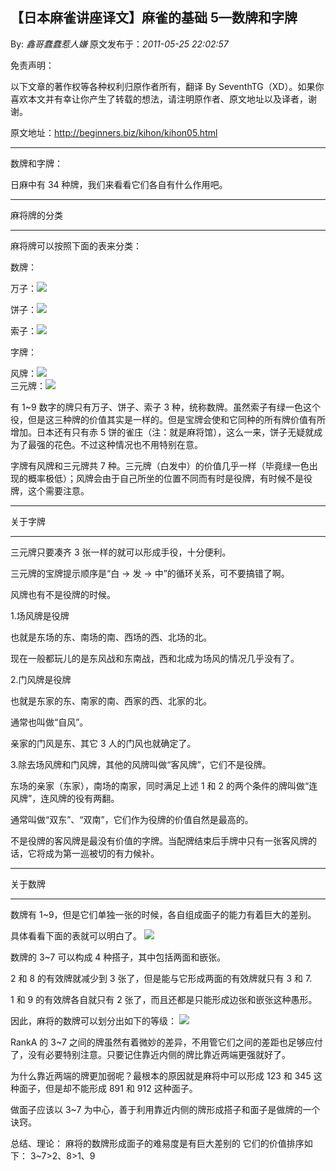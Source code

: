 ## 【日本麻雀讲座译文】麻雀的基础 5—数牌和字牌

By: _鑫哥蠢蠢惹人嫌_ 原文发布于：_2011-05-25 22:02:57_

免责声明：

以下文章的著作权等各种权利归原作者所有，翻译 By
SeventhTG（XD）。如果你喜欢本文并有幸让你产生了转载的想法，请注明原作者、原文地址以及译者，谢谢。

原文地址：http://beginners.biz/kihon/kihon05.html

---

数牌和字牌：

日麻中有 34 种牌，我们来看看它们各自有什么作用吧。

---

麻将牌的分类

---

麻将牌可以按照下面的表来分类：

数牌：

万子：![](http://s2.sinaimg.cn/middle/7f78b76fga41a79ecbfa1&690)

饼子：![](http://s15.sinaimg.cn/middle/7f78b76fga41a7b10afce&690)

索子：![](http://s13.sinaimg.cn/middle/7f78b76fg76cf7312444c&690)

字牌：

风牌：![](http://s15.sinaimg.cn/middle/7f78b76fga41a838ce1ae&690)  
三元牌：![](http://s3.sinaimg.cn/middle/7f78b76fga41a8512b942&690)

有 1~9 数字的牌只有万子、饼子、索子 3 种，统称数牌。虽然索子有绿一色这个役，但是这三种牌的价值其实是一样的。但是宝牌会使和它同种的所有牌价值有所增加。日本还有只有赤 5 饼的雀庄（注：就是麻将馆），这么一来，饼子无疑就成为了最强的花色。不过这种情况也不用特别在意。

字牌有风牌和三元牌共 7 种。三元牌（白发中）的价值几乎一样（毕竟绿一色出现的概率极低）；风牌会由于自己所坐的位置不同而有时是役牌，有时候不是役牌，这个需要注意。

---

关于字牌

---

三元牌只要凑齐 3 张一样的就可以形成手役，十分便利。

三元牌的宝牌提示顺序是“白 → 发 → 中”的循环关系，可不要搞错了啊。

风牌也有不是役牌的时候。

1.场风牌是役牌

也就是东场的东、南场的南、西场的西、北场的北。

现在一般都玩儿的是东风战和东南战，西和北成为场风的情况几乎没有了。

2.门风牌是役牌

也就是东家的东、南家的南、西家的西、北家的北。

通常也叫做“自风”。

亲家的门风是东、其它 3 人的门风也就确定了。

3.除去场风牌和门风牌，其他的风牌叫做“客风牌”，它们不是役牌。

东场的亲家（东家），南场的南家，同时满足上述 1 和 2 的两个条件的牌叫做“连风牌”，连风牌的役有两翻。

通常叫做“双东”、“双南”，它们作为役牌的价值自然是最高的。

不是役牌的客风牌是最没有价值的字牌。当配牌结束后手牌中只有一张客风牌的话，它将成为第一巡被切的有力候补。

---

关于数牌

---

数牌有 1~9，但是它们单独一张的时候，各自组成面子的能力有着巨大的差别。

具体看看下面的表就可以明白了。
![](http://s10.sinaimg.cn/middle/7f78b76fga41b14b1fc09&690)

数牌的 3~7 可以构成 4 种搭子，其中包括两面和嵌张。

2 和 8 的有效牌就减少到 3 张了，但是能与它形成两面的有效牌就只有 3 和 7.

1 和 9 的有效牌各自就只有 2 张了，而且还都是只能形成边张和嵌张这种愚形。

因此，麻将的数牌可以划分出如下的等级：
![](http://s10.sinaimg.cn/middle/7f78b76fga41b2605b949&690)

RankA 的 3~7 之间的牌虽然有着微妙的差异，不用管它们之间的差距也足够应付了，没有必要特别注意。只要记住靠近内侧的牌比靠近两端更强就好了。

为什么靠近两端的牌更加弱呢？最根本的原因就是麻将中可以形成 123 和 345 这种面子，但是却不能形成 891 和 912 这种面子。

做面子应该以 3~7 为中心，善于利用靠近内侧的牌形成搭子和面子是做牌的一个诀窍。

总结、理论：
麻将的数牌形成面子的难易度是有巨大差别的
它们的价值排序如下：
3~7>2、8>1、9
